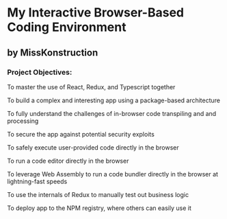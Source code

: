 # My Interactive Browser-Based Coding Environment



## by MissKonstruction

<h3>Project Objectives:</h3>

To master the use of React, Redux, and Typescript together

To build a complex and interesting app using a package-based architecture

To fully understand the challenges of in-browser code transpiling and and processing

To secure the app against potential security exploits

To safely execute user-provided code directly in the browser

To run a code editor directly in the browser

To leverage Web Assembly to run a code bundler directly in the browser at lightning-fast speeds

To use the internals of Redux to manually test out business logic

To deploy app to the NPM registry, where others can easily use it


